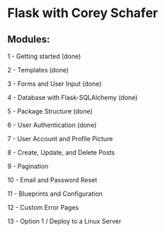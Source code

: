 # Flask with Corey Schafer

## Modules:
1 - Getting started (done)

2 - Templates (done) 

3 - Forms and User Input (done)

4 - Database with Flask-SQLAlchemy (done)

5 - Package Structure (done)

6 - User Authentication (done)

7 - User Account and Profile Picture

8 - Create, Update, and Delete Posts

9 - Pagination

10 - Email and Password Reset

11 - Blueprints and Configuration

12 - Custom Error Pages

13 - Option 1 / Deploy to a Linux Server
